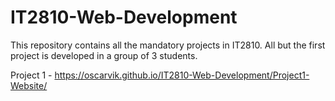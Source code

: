 # IT2810-Web-Development
This repository contains all the mandatory projects in IT2810. 
All but the first project is developed in a group of 3 students.

Project 1 - https://oscarvik.github.io/IT2810-Web-Development/Project1-Website/

